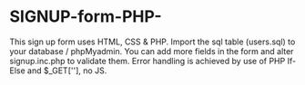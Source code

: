 # SIGNUP-form-PHP-
This sign up form uses HTML, CSS &amp; PHP. 
Import the sql table (users.sql) to your database / phpMyadmin.
You can add more fields in the form and alter signup.inc.php to validate them.
Error handling is achieved by use of PHP If-Else and $_GET[''], no JS. 

